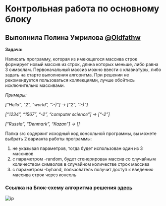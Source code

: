 # Контрольная работа по основному блоку
## Выполнила Полина Умрилова [@Oldfathw](t.me/Oldfathw)

**Задача:**

Написать программу, которая из имеющегося массива строк формирует новый массив из строк, длина которых меньше, либо равна 3 символам. Первоначальный массив можно ввести с клавиатуры, либо задать на старте выполнения алгоритма. При решении не рекомендуется пользоваться коллекциями, лучше обойтись исключительно массивами.

*Примеры:*

*[“Hello”, “2”, “world”, “:-)”] → [“2”, “:-)”]*

*[“1234”, “1567”, “-2”, “computer science”] → [“-2”]*

*[“Russia”, “Denmark”, “Kazan”] → []*

Папка src содержит исходный код консольной программы, вы можете выбрать 2 варианта работы программы:

1. не указывая параметров, тогда будет использован один из 3 массивов
2. с параметром -random, будет сгенерирован массив со случайным количеством символов в случайном количестве строк массива
3. с параметром -byhand, пользователь получит доступ к введению массива строк через консоль

### Ссылка на Блок-схему алгоритма решения [здесь](https://viewer.diagrams.net/?tags=%7B%7D&target=blank&highlight=0000FF&edit=_blank&layers=1&nav=1&title=%D0%94%D0%B8%D0%B0%D0%B3%D1%80%D0%B0%D0%BC%D0%BC%D0%B0%20%D0%B1%D0%B5%D0%B7%20%D0%BD%D0%B0%D0%B7%D0%B2%D0%B0%D0%BD%D0%B8%D1%8F.drawio#R7Vxtc5s4EP41zFw%2FJAMSEPgYv6S9q9vrTdrm%2BhGDjLlg5GKcxPfrTxISSIAxdvyWq2cyBFZCWmn32V2tkDXYn728T7359BMOUKwBPXjR4EADwHF0cqWEVU4wTZATwjQKcpJREu6jfxEn8vfCZRSghVIxwzjOorlK9HGSID9TaF6a4me12gTHaq9zL0Q1wr3vxXXqQxRkUz4scFPSP6AonIqeDdvNS2aeqMxHsph6AX6WSHCowX6KcZbfzV76KKZzJ%2Bbl4ffVQzx6tN%2F%2F8dfip%2Fet9%2FHr5%2B9XeWN327xSDCFFSbZz0yicOqvv3z97S9dYje6th3ix4K%2FoT1685POlATsmnfSmBh1ytuLzaP9c0nH2JjjJrhZMyrekggHnRFF6ZTm5C9n%2Fga65Br322H1vyK63V9rA0ByDXS1Gyq99diXs6OzmjlXQpTehRNGlV%2FqMTvrtC87H6es4582QmaRzoBLnr56U3q0YFGEbSPfF0Mj9nZgHh11v1Me%2BmDdSM3%2FXlWYSSm0aamt9qQtDXItmgSSCogKoCeJWVDBrzPdFazmFXKHEKhBsDKTWABcfvXe78tkwOe0M98UrpqSRjsRMoXgt0sn5ZHqr8GmJdkhRro0Op5f9yj0avFnOtqzSoMISlMZWET%2BQRtiTUXEtKfC81F%2BgaC7I0AtDeTaLCcEgt4ssxY%2Boj2OcEkqCE0Q1O4rjCmkx9%2FwoCQnBKp%2B%2B4jkhXBFuYe95GmXontBpV8%2FEqRAafkLpJGbWcxoFAUoILcXLJEDUOukcQ3feLIqpn%2FmA4ieURb7HC7hbMSDt8RFl%2FpQz7S%2FTJ3QXZVnOESX9E4UhGyUoxr3RcnILS5gk8yL5DW5J3yM8Q1m6IlVEKTecK%2FXxufQwhstpU9m72Jzoca8WFi2XlpvccOO9hSGHDYa8InIUEMfIH3GaTXGIEy8eltSKRMo6I8zEy2YXZdmKi8NbZljVoXMQ4gIvUx%2B1TJWIQrw0RFlLPT6DdNpaVSJFsZdFT2q8sXcBG3UBy7aCGokbyQwIp1tTgjgmkRdaA9ODi7LBnhwKohCqGAUNGAUNGN0HRL%2BlX1fjT6bf%2F2h%2BGn2yfiajsP8LQLQClT1iFtQx2zjH4JQQBWuD6SB6elXgSHwznXirp1nkbR2nURglt2nq0cGxFnVaOAQ0nHD7RKwxFk8DHoaIQrCu4BmnZG21ppAwePWuLKRsFFEGG50aJ%2B95wAl6Vkd7z8qvh7N5ttp%2F3H%2BAAUUEBkR9igHox%2Bjusd7dgSapYsfIUnlObwn%2BvThGMQ5Tb0aXTyiNCNZQWi37UhZsdEzRCxJ5huM4Kg3AyWQCfL8WJZOSwB7bln1APwYqfsxocGSwyZEVFffuyW4unqyLJ1vvoTp4MvtInqyxc8OsSfjH8L5RyCNvjGJVMF4chWSBN%2FDJjDFEU2UnoolvecGMLAFzHUDE5nhj1h7VgjkmhosNJrf8hxVyDYNFFpKzpBVBoyz%2B9ZBYi%2BEr%2Fdqw8pY6C5A39gXntlxUwZPJgihOVcJFn7sLHZwHrMk8p6u%2F6fvXlnj8wZtjD4MX5WmlHT6BcHpzAF5rD9irIogSFTje6tomfI%2Bu%2Bh6xprrrWN%2B29Yqm5hzsVW9hfWH1%2Bc%2BLrdoE9DZj5dxYriJIoc9nbL1qSsCCbWB7MxpA8qhVXjpdj1ASkgiqqinpFM%2FGy8U5pEho5OkFbmA1RZ4eMg3YqiHdrNT6yNOtZFDceuRZIF6OPJ1DBZ7uWXiot%2Blp7I6exjlp4FmH8SXwbDXm7iZbrltvzJLbNRWQ811WLyICKmx31cKzbAe82PSuNt1s2Lo6rk13Gmz6fpJgRdbQ6j3mecRcPerqdNhk3KMGeuzvmCm4c9DzwEPOpDFrZvsOGk%2BOqOcW7KjnB9v%2BERb9ErzsELwYTsfo5VgbQK1cqouQHPtVh6TI8RcHq2VW0gz6qfdqjS4rjSS4pR8o0oAz9haLyFelpooYvUSZlNUiTz94PXpf5rTog0hprUuFFWmy%2F1UqrCvEjTUrFElZrAZdEbRdA1%2FxWcE6xyKayMfJ32rJlZkVpTerEVY%2BEbWGts3hVRm2QXsOz67m8MARcnigy8cRW%2BHtDDFwKpU1qzG%2FtaPKVlWj1tAald2bltS3pS6Z3tZoCLb63Sv9Guquocp0Lyon8jhqo0fIAl8yhK%2FYi%2BqaIgQnzRHC%2BkLqkiNsNwMbk4QqXM8%2BRQjrjuAUMP%2FFtqq7mgd4rA%2Blm3u3LkHCVtYhB1NrkPC2rAOo7yCwLyHFTgFPmIpg9rJNsPnjeds5dUYG1HNr85Ro1G8iy%2F%2BuJk3xFWqA%2FeWMzcYmsY5zjzAaH1fOXT8uPUCavLKiu7E6yvlg20GwftAll7O0E0LPlprSYZeBdAJvt6OEA3FiTz5uN5SODFrSWT1bOuYIpFdajkt2OSy420nByqlEmQdDnMDtq%2BPqdIywnO4LsHYAlmlXgGU2AOvmqF9tw7pbRElQj4zO9ITYAZycpcrIaXJyR90jhPvfdiiWKMoCpVyvrFmiNG9XsC8DtdYtC%2FIgHeZ4y8udrvsRcM2nucdJ7lY3up2qcu66H%2BEY3ZK7W39TXLGMrnGE%2FQWznjN6LbBKgBiuChF7a4QUKDW2Q%2BnbRJYI8c4cWRZsVtStkWU5GyC6J2RZJmxkeEdkkcfyx23y6uUvBMHhfw%3D%3D)
![ip](../Блок-схема_Контрольной_работы.drawio.png "Блок-схема алгоритма решения")